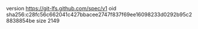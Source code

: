 version https://git-lfs.github.com/spec/v1
oid sha256:c28fc56c662041c427bbacee2747f837f69ee16098233d0292b95c28838854be
size 2149
